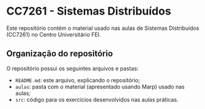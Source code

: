 # CC7261 - Sistemas Distribuídos

Este repositório contém o material usado nas aulas de Sistemas Distribuídos (CC7261) no Centro Universitário FEI.

## Organização do repositório

O repositório possui os seguintes arquivos e pastas:
- `README.md`: este arquivo, explicando o repositório;
- `aulas`: pasta com o material (apresentado usando Marp) usado nas aulas;
- `src`: código para os exercícios desenvolvidos nas aulas práticas.
